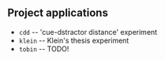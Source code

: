 Project applications
--------------------

- `cdd` -- 'cue-dstractor distance' experiment
- `klein` -- Klein's thesis experiment
- `tobin` -- TODO!

